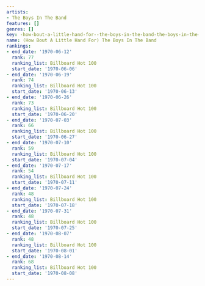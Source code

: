 ```yaml
---
artists:
- The Boys In The Band
features: []
genres: []
key: -how-bout-a-little-hand-for--the-boys-in-the-band-the-boys-in-the-band
name: (How Bout A Little Hand For) The Boys In The Band
rankings:
- end_date: '1970-06-12'
  rank: 77
  ranking_list: Billboard Hot 100
  start_date: '1970-06-06'
- end_date: '1970-06-19'
  rank: 74
  ranking_list: Billboard Hot 100
  start_date: '1970-06-13'
- end_date: '1970-06-26'
  rank: 73
  ranking_list: Billboard Hot 100
  start_date: '1970-06-20'
- end_date: '1970-07-03'
  rank: 66
  ranking_list: Billboard Hot 100
  start_date: '1970-06-27'
- end_date: '1970-07-10'
  rank: 59
  ranking_list: Billboard Hot 100
  start_date: '1970-07-04'
- end_date: '1970-07-17'
  rank: 54
  ranking_list: Billboard Hot 100
  start_date: '1970-07-11'
- end_date: '1970-07-24'
  rank: 48
  ranking_list: Billboard Hot 100
  start_date: '1970-07-18'
- end_date: '1970-07-31'
  rank: 48
  ranking_list: Billboard Hot 100
  start_date: '1970-07-25'
- end_date: '1970-08-07'
  rank: 48
  ranking_list: Billboard Hot 100
  start_date: '1970-08-01'
- end_date: '1970-08-14'
  rank: 68
  ranking_list: Billboard Hot 100
  start_date: '1970-08-08'
---
```


